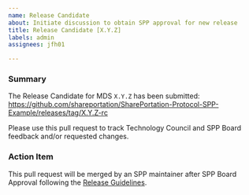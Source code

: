 ```yaml
---
name: Release Candidate
about: Initiate discussion to obtain SPP approval for new release
title: Release Candidate [X.Y.Z]
labels: admin
assignees: jfh01

---
```


### Summary

The Release Candidate for MDS `X.Y.Z` has been submitted: <https://github.com/shareportation/SharePortation-Protocol-SPP-Example/releases/tag/X.Y.Z-rc>

Please use this pull request to track Technology Council and SPP Board feedback and/or requested changes.

### Action Item

This pull request will be merged by an SPP maintainer after SPP Board Approval following the [Release Guidelines](https://github.com/shareportation/governance/blob/main/technical/ReleaseGuidelines.md#making-a-release).
